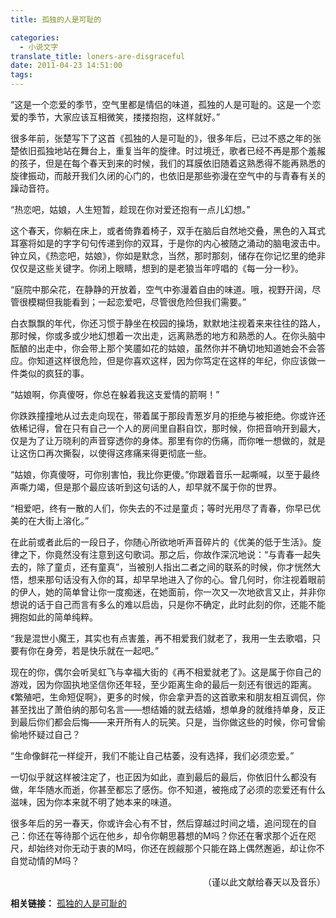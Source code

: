 ```yaml
---
title: 孤独的人是可耻的

categories:
  - 小说文字
translate_title: loners-are-disgraceful
date: 2011-04-23 14:51:00
tags:
---
```


“这是一个恋爱的季节，空气里都是情侣的味道，孤独的人是可耻的。这是一个恋爱的季节，大家应该互相微笑，搂搂抱抱，这样就好。”

很多年前，张楚写下了这首《孤独的人是可耻的》，很多年后，已过不惑之年的张楚依旧孤独地站在舞台上，重复当年的旋律。时过境迁，歌者已经不再是那个羞赧的孩子，但是在每个春天到来的时候，我们的耳膜依旧随着这熟悉得不能再熟悉的旋律振动，而敲开我们久闭的心门的，也依旧是那些弥漫在空气中的与青春有关的躁动音符。

“热恋吧，姑娘，人生短暂，趁现在你对爱还抱有一点儿幻想。”

这个春天，你躺在床上，或者倚靠着椅子，双手在脑后自然地交叠，黑色的入耳式耳塞将如是的字字句句传递到你的双耳，于是你的内心被随之涌动的脑电波击中。钟立风，《热恋吧，姑娘》，你如是默念，当然，那时那刻，储存在你记忆里的绝非仅仅是这些关键字。你闭上眼睛，想到的是老狼当年哼唱的《每一分一秒》。

“庭院中那朵花，在静静的开放着，空气中弥漫着自由的味道。哦，视野开阔，尽管很模糊但我能看到；一起恋爱吧，尽管很危险但我们需要。”

白衣飘飘的年代，你还习惯于静坐在校园的操场，默默地注视着来来往往的路人，那时候，你或多或少地幻想着一次出走，远离熟悉的地方和熟悉的人。在你头脑中酝酿的出走中，你会带上那个笑靥如花的姑娘，虽然你并不确切地知道她会不会答应。你知道这样很危险，但是你喜欢这样，因为你笃定在这样的年纪，你应该做一件类似的疯狂的事。

“姑娘啊，你真傻呀，你总在躲着我这支爱情的箭啊！”

你跌跌撞撞地从过去走向现在，带着属于那段青葱岁月的拒绝与被拒绝。你或许还依稀记得，曾在只有自己一个人的房间里自斟自饮，那时候，你把音响开到最大，仅是为了让万晓利的声音穿透你的身体。那里有你的伤痛，而你唯一想做的，就是让这伤口再次撕裂，以使得这疼痛来得更彻底一些。

“姑娘，你真傻呀，可你别害怕，我比你更傻。”你跟着音乐一起嘶喊，以至于最终声嘶力竭，但是那个最应该听到这句话的人，却早就不属于你的世界。

“相爱吧，终有一散的人们，你失去的不过是童贞；等时光用尽了青春，你早已优美的在大街上溶化。”

在此前或者此后的一段日子，你随心所欲地听声音碎片的《优美的低于生活》。旋律之下，你竟然没有注意到这句歌词。那之后，你故作深沉地说：“与青春一起失去的，除了童贞，还有童真”，当被别人指出二者之间的联系的时候，你才恍然大悟，想来那句话没有入你的耳，却早早地进入了你的心。曾几何时，你注视着眼前的伊人，她的简单曾让你一度痴迷，在她面前，你一次又一次地欲言又止，并非你想说的话于自己而言有多么的难以启齿，只是你不确定，此时此刻的你，还能不能拥抱如此的简单纯粹。

“我是混世小魔王，其实也有点害羞，再不相爱我们就老了，我用一生去歌唱，只要有你在身旁，若是快乐就在一起吧。”

现在的你，偶尔会听吴虹飞与幸福大街的《再不相爱就老了》。这是属于你自己的游戏，因为你固执地坚信你还年轻，至少距离生命的最后一刻还有很远的距离。《繁殖吧，生命短促啊》，更多的时候，你会拿尹吾的这首歌来和朋友相互调侃，你甚至找出了萧伯纳的那句名言——想结婚的就去结婚，想单身的就维持单身，反正到最后你们都会后悔——来开所有人的玩笑。只是，当你做这些的时候，你可曾偷偷地怀疑过自己？

“生命像鲜花一样绽开，我们不能让自己枯萎，没有选择，我们必须恋爱。”

一切似乎就这样被注定了，也正因为如此，直到最后的最后，你依旧什么都没有做，年华随水而逝，你甚至都忘了感伤。你不知道，被拖成了必须的恋爱还有什么滋味，因为你本来就不明了她本来的味道。

很多年后的另一春天，你或许会心有不甘，然后穿越过时间之墙，追问现在的自己：你还在等待那个远在他乡，却令你朝思暮想的M吗？你还在奢求那个近在咫尺，却始终对你无动于衷的M吗，你还在觊觎那个只能在路上偶然邂逅，却让你不自觉动情的M吗？

<p align='right'>（谨以此文献给春天以及音乐）</p>



**相关链接：**
[孤独的人是可耻的](2011/04/loners-are-disgraceful.html)